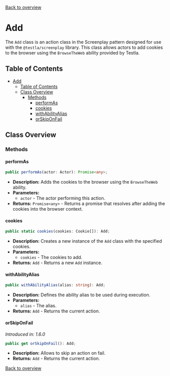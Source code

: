 [Back to overview](../../screenplay_elements.md)

# Add

The `Add` class is an action class in the Screenplay pattern designed for use with the `@testla/screenplay` library. This class allows actors to add cookies to the browser using the `BrowseTheWeb` ability provided by Testla.

## Table of Contents

- [Add](#add)
  - [Table of Contents](#table-of-contents)
  - [Class Overview](#class-overview)
    - [Methods](#methods)
      - [performAs](#performas)
      - [cookies](#cookies)
      - [withAbilityAlias](#withabilityalias)
      - [orSkipOnFail](#orskiponfail)

## Class Overview

### Methods

#### performAs

```typescript
public performAs(actor: Actor): Promise<any>;
```

- **Description:** Adds the cookies to the browser using the `BrowseTheWeb` ability.
- **Parameters:**
  - `actor` - The actor performing this action.
- **Returns:** `Promise<any>` - Returns a promise that resolves after adding the cookies into the browser context.

#### cookies

```typescript
public static cookies(cookies: Cookie[]): Add;
```

- **Description:** Creates a new instance of the `Add` class with the specified cookies.
- **Parameters:**
  - `cookies` - The cookies to add.
- **Returns:** `Add` - Returns a new `Add` instance.

#### withAbilityAlias

```typescript
public withAbilityAlias(alias: string): Add;
```

- **Description:** Defines the ability alias to be used during execution.
- **Parameters:**
  - `alias` - The alias.
- **Returns:** `Add` - Returns the current action.

#### orSkipOnFail

*Introduced in: 1.6.0*

```typescript
public get orSkipOnFail(): Add;
```

- **Description:** Allows to skip an action on fail.
- **Returns:** `Add` - Returns the current action.

[Back to overview](../../screenplay_elements.md)